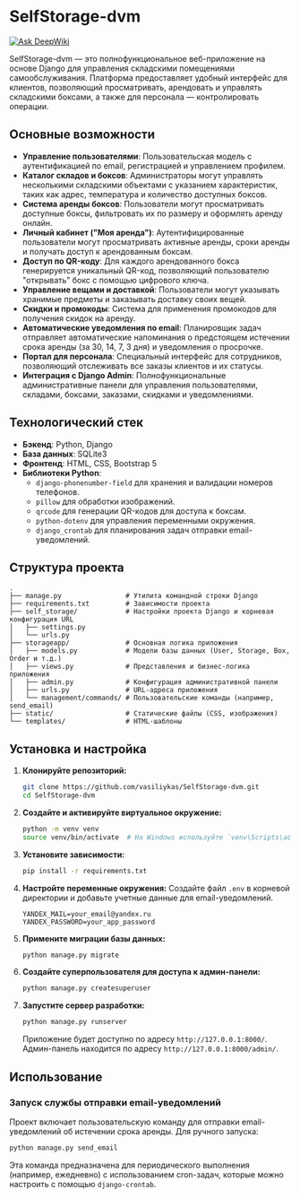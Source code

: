 

# SelfStorage-dvm
[![Ask DeepWiki](https://devin.ai/assets/askdeepwiki.png)](https://deepwiki.com/VASILIYKAS/SelfStorage-dvm)

SelfStorage-dvm — это полнофункциональное веб-приложение на основе Django для управления складскими помещениями самообслуживания. Платформа предоставляет удобный интерфейс для клиентов, позволяющий просматривать, арендовать и управлять складскими боксами, а также для персонала — контролировать операции.

## Основные возможности

* **Управление пользователями**: Пользовательская модель с аутентификацией по email, регистрацией и управлением профилем.
* **Каталог складов и боксов**: Администраторы могут управлять несколькими складскими объектами с указанием характеристик, таких как адрес, температура и количество доступных боксов.
* **Система аренды боксов**: Пользователи могут просматривать доступные боксы, фильтровать их по размеру и оформлять аренду онлайн.
* **Личный кабинет ("Моя аренда")**: Аутентифицированные пользователи могут просматривать активные аренды, сроки аренды и получать доступ к арендованным боксам.
* **Доступ по QR-коду**: Для каждого арендованного бокса генерируется уникальный QR-код, позволяющий пользователю "открывать" бокс с помощью цифрового ключа.
* **Управление вещами и доставкой**: Пользователи могут указывать хранимые предметы и заказывать доставку своих вещей.
* **Скидки и промокоды**: Система для применения промокодов для получения скидок на аренду.
* **Автоматические уведомления по email**: Планировщик задач отправляет автоматические напоминания о предстоящем истечении срока аренды (за 30, 14, 7, 3 дня) и уведомления о просрочке.
* **Портал для персонала**: Специальный интерфейс для сотрудников, позволяющий отслеживать все заказы клиентов и их статусы.
* **Интеграция с Django Admin**: Полнофункциональные административные панели для управления пользователями, складами, боксами, заказами, скидками и уведомлениями.

## Технологический стек

* **Бэкенд**: Python, Django
* **База данных**: SQLite3
* **Фронтенд**: HTML, CSS, Bootstrap 5
* **Библиотеки Python**:
    * `django-phonenumber-field` для хранения и валидации номеров телефонов.
    * `pillow` для обработки изображений.
    * `qrcode` для генерации QR-кодов для доступа к боксам.
    * `python-dotenv` для управления переменными окружения.
    * `django_crontab` для планирования задач отправки email-уведомлений.

## Структура проекта

```
.
├── manage.py                # Утилита командной строки Django
├── requirements.txt         # Зависимости проекта
├── self_storage/            # Настройки проекта Django и корневая конфигурация URL
│   ├── settings.py
│   └── urls.py
├── storageapp/              # Основная логика приложения
│   ├── models.py            # Модели базы данных (User, Storage, Box, Order и т.д.)
│   ├── views.py             # Представления и бизнес-логика приложения
│   ├── admin.py             # Конфигурация административной панели
│   ├── urls.py              # URL-адреса приложения
│   └── management/commands/ # Пользовательские команды (например, send_email)
├── static/                  # Статические файлы (CSS, изображения)
└── templates/               # HTML-шаблоны
```

## Установка и настройка

1. **Клонируйте репозиторий:**
    ```bash
    git clone https://github.com/vasiliykas/SelfStorage-dvm.git
    cd SelfStorage-dvm
    ```

2. **Создайте и активируйте виртуальное окружение:**
    ```bash
    python -m venv venv
    source venv/bin/activate  # На Windows используйте `venv\Scripts\activate`
    ```

3. **Установите зависимости:**
    ```bash
    pip install -r requirements.txt
    ```

4. **Настройте переменные окружения:**
    Создайте файл `.env` в корневой директории и добавьте учетные данные для email-уведомлений.
    ```env
    YANDEX_MAIL=your_email@yandex.ru
    YANDEX_PASSWORD=your_app_password
    ```

5. **Примените миграции базы данных:**
    ```bash
    python manage.py migrate
    ```

6. **Создайте суперпользователя для доступа к админ-панели:**
    ```bash
    python manage.py createsuperuser
    ```

7. **Запустите сервер разработки:**
    ```bash
    python manage.py runserver
    ```
    Приложение будет доступно по адресу `http://127.0.0.1:8000/`. Админ-панель находится по адресу `http://127.0.0.1:8000/admin/`.

## Использование

### Запуск службы отправки email-уведомлений

Проект включает пользовательскую команду для отправки email-уведомлений об истечении срока аренды. Для ручного запуска:
```bash
python manage.py send_email
```
Эта команда предназначена для периодического выполнения (например, ежедневно) с использованием cron-задач, которые можно настроить с помощью `django-crontab`.

